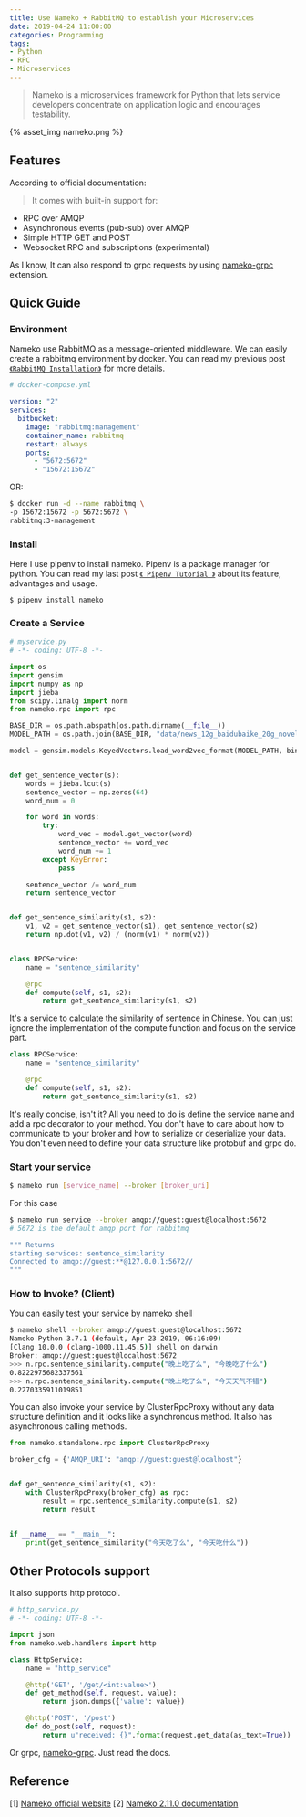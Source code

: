 ```yaml
---
title: Use Nameko + RabbitMQ to establish your Microservices
date: 2019-04-24 11:00:00
categories: Programming
tags:
- Python
- RPC
- Microservices
---
```


> Nameko is a microservices framework for Python that lets service developers concentrate on application logic and encourages testability.

{% asset_img nameko.png %}

## Features

According to official documentation:

> It comes with built-in support for:
- RPC over AMQP
- Asynchronous events (pub-sub) over AMQP
- Simple HTTP GET and POST
- Websocket RPC and subscriptions (experimental)

As I know, It can also respond to grpc requests by using [nameko-grpc](https://github.com/nameko/nameko-grpc) extension. 

## Quick Guide

### Environment

Nameko use RabbitMQ as a message-oriented middleware. We can easily create a rabbitmq environment by docker. You can read my previous post [`《RabbitMQ Installation》`](/2018/12/09/003%20RabbitMQ%20Installation/) for more details.

```yaml
# docker-compose.yml

version: "2"
services:
  bitbucket:
    image: "rabbitmq:management"
    container_name: rabbitmq
    restart: always
    ports:
      - "5672:5672"
      - "15672:15672"
```

OR:

```bash
$ docker run -d --name rabbitmq \
-p 15672:15672 -p 5672:5672 \
rabbitmq:3-management
```

### Install 

Here I use pipenv to install nameko. Pipenv is a package manager for python. You can read my last post [`《 Pipenv Tutorial 》`](/2019/04/13/025%20Pipenv%20Tutorial/) about its feature, advantages and usage.

```$xslt
$ pipenv install nameko
```

### Create a Service

```python
# myservice.py
# -*- coding: UTF-8 -*-

import os
import gensim
import numpy as np
import jieba
from scipy.linalg import norm
from nameko.rpc import rpc

BASE_DIR = os.path.abspath(os.path.dirname(__file__))
MODEL_PATH = os.path.join(BASE_DIR, "data/news_12g_baidubaike_20g_novel_90g_embedding_64.bin")

model = gensim.models.KeyedVectors.load_word2vec_format(MODEL_PATH, binary=True)


def get_sentence_vector(s):
    words = jieba.lcut(s)
    sentence_vector = np.zeros(64)
    word_num = 0

    for word in words:
        try:
            word_vec = model.get_vector(word)
            sentence_vector += word_vec
            word_num += 1
        except KeyError:
            pass

    sentence_vector /= word_num
    return sentence_vector


def get_sentence_similarity(s1, s2):
    v1, v2 = get_sentence_vector(s1), get_sentence_vector(s2)
    return np.dot(v1, v2) / (norm(v1) * norm(v2))


class RPCService:
    name = "sentence_similarity"

    @rpc
    def compute(self, s1, s2):
        return get_sentence_similarity(s1, s2)
```

It's a service to calculate the similarity of sentence in Chinese. You can just ignore the implementation of the compute function and focus on the service part.

```python
class RPCService:
    name = "sentence_similarity"

    @rpc
    def compute(self, s1, s2):
        return get_sentence_similarity(s1, s2)
```

It's really concise, isn't it? All you need to do is define the service name and add a rpc decorator to your method. You don't have to care about how to communicate to your broker and how to serialize or deserialize your data. You don't even need to define your data structure like protobuf and grpc do.

### Start your service

```bash
$ nameko run [service_name] --broker [broker_uri]
```

For this case 

```bash
$ nameko run service --broker amqp://guest:guest@localhost:5672
# 5672 is the default amqp port for rabbitmq

""" Returns
starting services: sentence_similarity
Connected to amqp://guest:**@127.0.0.1:5672//
"""
```

### How to Invoke? (Client)

You can easily test your service by nameko shell

```bash
$ nameko shell --broker amqp://guest:guest@localhost:5672
Nameko Python 3.7.1 (default, Apr 23 2019, 06:16:09) 
[Clang 10.0.0 (clang-1000.11.45.5)] shell on darwin
Broker: amqp://guest:guest@localhost:5672
>>> n.rpc.sentence_similarity.compute("晚上吃了么", "今晚吃了什么")
0.8222975682337561
>>> n.rpc.sentence_similarity.compute("晚上吃了么", "今天天气不错")
0.2270335911019851
```

You can also invoke your service by ClusterRpcProxy without any data structure definition and it looks like a synchronous method. It also has asynchronous calling methods.

```python
from nameko.standalone.rpc import ClusterRpcProxy

broker_cfg = {'AMQP_URI': "amqp://guest:guest@localhost"}


def get_sentence_similarity(s1, s2):
    with ClusterRpcProxy(broker_cfg) as rpc:
        result = rpc.sentence_similarity.compute(s1, s2)
        return result


if __name__ == "__main__":
    print(get_sentence_similarity("今天吃了么", "今天吃什么"))
```

## Other Protocols support

It also supports http protocol.

```python
# http_service.py
# -*- coding: UTF-8 -*-

import json
from nameko.web.handlers import http

class HttpService:
    name = "http_service"

    @http('GET', '/get/<int:value>')
    def get_method(self, request, value):
        return json.dumps({'value': value})

    @http('POST', '/post')
    def do_post(self, request):
        return u"received: {}".format(request.get_data(as_text=True))
```

Or grpc, [nameko-grpc](https://github.com/nameko/nameko-grpc). Just read the docs.


## Reference

[1] [Nameko official website](https://www.nameko.io/)
[2] [Nameko 2.11.0 documentation](https://docs.nameko.io/en/stable/)
